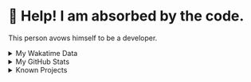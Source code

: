 # 🥺 Help! I am absorbed by the code. 

This person avows himself to be a developer.

<details>

<summary>My Wakatime Data</summary>

<!--START_SECTION:waka-->
![Lines of code](https://img.shields.io/badge/From%20Hello%20World%20I%27ve%20Written-7.4%20million%20lines%20of%20code-blue)

**🐱 My GitHub Data** 

> 📦 685.4 kB Used in GitHub's Storage 
 > 
> 🏆 897 Contributions in the Year 2023
 > 
> 🚫 Not Opted to Hire
 > 
> 📜 77 Public Repositories 
 > 
> 🔑 18 Private Repositories 
 > 
**I'm an Early 🐤** 

```text
🌞 Morning                1467 commits        ██████░░░░░░░░░░░░░░░░░░░   23.96 % 
🌆 Daytime                2537 commits        ██████████░░░░░░░░░░░░░░░   41.43 % 
🌃 Evening                2050 commits        ████████░░░░░░░░░░░░░░░░░   33.48 % 
🌙 Night                  69 commits          ░░░░░░░░░░░░░░░░░░░░░░░░░   01.13 % 
```
📅 **I'm Most Productive on Wednesday** 

```text
Monday                   717 commits         ███░░░░░░░░░░░░░░░░░░░░░░   11.71 % 
Tuesday                  1037 commits        ████░░░░░░░░░░░░░░░░░░░░░   16.94 % 
Wednesday                1046 commits        ████░░░░░░░░░░░░░░░░░░░░░   17.08 % 
Thursday                 831 commits         ███░░░░░░░░░░░░░░░░░░░░░░   13.57 % 
Friday                   930 commits         ████░░░░░░░░░░░░░░░░░░░░░   15.19 % 
Saturday                 838 commits         ███░░░░░░░░░░░░░░░░░░░░░░   13.69 % 
Sunday                   724 commits         ███░░░░░░░░░░░░░░░░░░░░░░   11.82 % 
```


**I Mostly Code in Go** 

```text
Go                       31 repos            █████████░░░░░░░░░░░░░░░░   34.07 % 
Python                   20 repos            █████░░░░░░░░░░░░░░░░░░░░   21.98 % 
HTML                     6 repos             ██░░░░░░░░░░░░░░░░░░░░░░░   06.59 % 
Dart                     2 repos             █░░░░░░░░░░░░░░░░░░░░░░░░   02.20 % 
TypeScript               1 repo              ░░░░░░░░░░░░░░░░░░░░░░░░░   01.10 % 
```




 Last Updated on 13/06/2023 01:41:19 UTC
<!--END_SECTION:waka-->

</details>

<details>
 
 <summary>My GitHub Stats</summary>

[![CDFMLR's github stats](https://github-readme-stats.vercel.app/api?username=cdfmlr&count_private=true&show_icons=true)](https://github.com/anuraghazra/github-readme-stats)
 
</details>

<details>

<summary>Known Projects</summary>

[![Star History Chart](https://api.star-history.com/svg?repos=cdfmlr/pyflowchart,cdfmlr/muvtuber,cdfmlr/crud,cdfmlr/murecom-verse-1,cdfmlr/murecom-intro&type=Date)](https://star-history.com/#cdfmlr/pyflowchart&cdfmlr/muvtuber&cdfmlr/crud&cdfmlr/murecom-verse-1&cdfmlr/murecom-intro&Date)

 </details>

